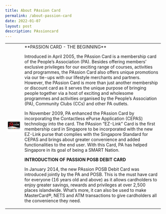 ```yaml
---
title: About PAssion Card
permalink: /about-passion-card
date: 2022-01-07
layout: post
description: PAssioncard
---
```

<table width="100%">
  <tbody>
    <tr>
      <td><img src="/images/PassionCard.png"/></td>
      <td>
        **PASSION CARD - THE BEGINNING**

Introduced in April 2005, the PAssion Card is a membership card of the People’s Association (PA).  Besides offering members’ exclusive privileges for our exciting range of courses, activities and programmes, the PAssion Card also offers unique promotions via our tie-ups with our lifestyle merchants and partners. However, the PAssion Card is more than just another membership or discount card as it serves the unique purpose of bringing people together via a host of exciting and wholesome programmes and activities organised by the People’s Association (PA), Community Clubs (CCs) and other PA outlets.


In November 2009, PA enhanced the PAssion Card by incorporating the Contactless ePurse Application (CEPAS) technology into the card.  The PAssion “EZ-Link” Card is the first membership card in Singapore to be incorporated with the new EZ-Link purse that complies with the Singapore Standard for CEPAS and brings about greater convenience and added functionalities to the end user.  With this Card, PA has helped Singapore in its goal of being a SMART Nation.

**INTRODUCTION OF PASSION POSB DEBIT CARD**

In January 2014, the new PAssion POSB Debit Card was introduced jointly by the PA and POSB. This is the must have card for everyone (16 years old and above) as it allows cardholders to enjoy greater savings, rewards and privileges at over 2,500 places islandwide. What’s more, it can also be used to make MasterCard®, NETS and ATM transactions to give cardholders all the convenience they need.
      </td>
    </tr>
  </tbody>
</table>